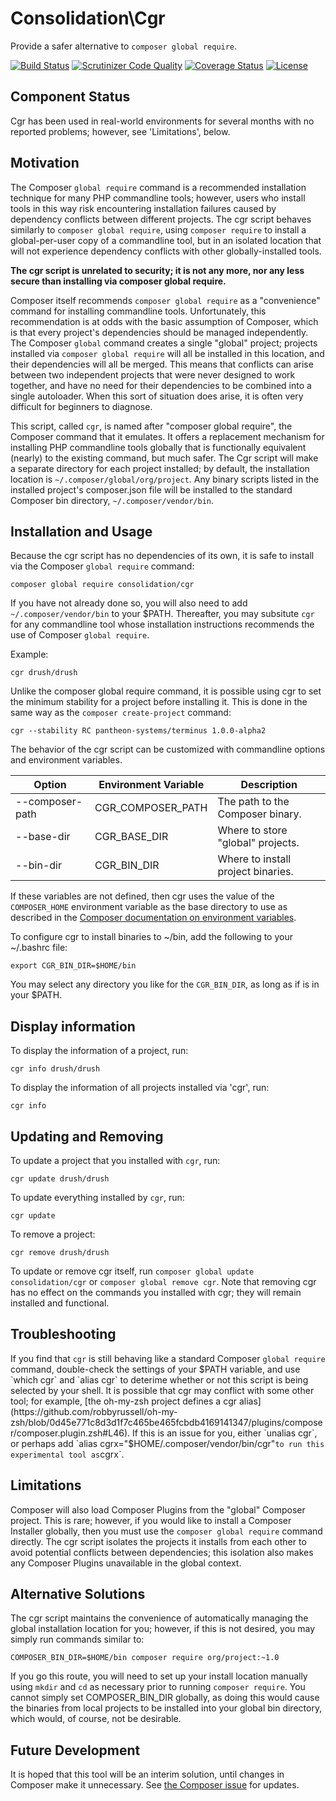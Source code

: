 # Consolidation\Cgr

Provide a safer alternative to `composer global require`.

[![Build Status](https://travis-ci.org/consolidation/cgr.svg?branch=master)](https://travis-ci.org/consolidation/cgr) [![Scrutinizer Code Quality](https://scrutinizer-ci.com/g/consolidation/cgr/badges/quality-score.png?b=master)](https://scrutinizer-ci.com/g/consolidation/cgr/?branch=master) [![Coverage Status](https://coveralls.io/repos/github/consolidation/cgr/badge.svg?branch=master)](https://coveralls.io/github/consolidation/cgr?branch=master) [![License](https://poser.pugx.org/consolidation/cgr/license)](https://packagist.org/packages/consolidation/cgr)

## Component Status

Cgr has been used in real-world environments for several months with no reported problems; however, see 'Limitations', below.

## Motivation

The Composer `global require` command is a recommended installation technique for many PHP commandline tools; however, users who install tools in this way risk encountering installation failures caused by dependency conflicts between different projects. The cgr script behaves similarly to `composer global require`, using `composer require` to install a global-per-user copy of a commandline tool, but in an isolated location that will not experience dependency conflicts with other globally-installed tools.

**The cgr script is unrelated to security; it is not any more, nor any less secure than installing via composer global require.** 

Composer itself recommends `composer global require` as a "convenience" command for installing commandline tools.  Unfortunately, this recommendation is at odds with the basic assumption of Composer, which is that every project's dependencies should be managed independently.  The Composer `global` command creates a single "global" project; projects installed via `composer global require` will all be installed in this location, and their dependencies will all be merged.  This means that conflicts can arise between two independent projects that were never designed to work together, and have no need for their dependencies to be combined into a single autoloader.  When this sort of situation does arise, it is often very difficult for beginners to diagnose.

This script, called `cgr`, is named after "composer global require", the Composer command that it emulates.  It offers a replacement mechanism for installing PHP commandline tools globally that is functionally equivalent (nearly) to the existing command, but much safer.  The Cgr script will make a separate directory for each project installed; by default, the installation location is `~/.composer/global/org/project`.  Any binary scripts listed in the installed project's composer.json file will be installed to the standard Composer bin directory, `~/.composer/vendor/bin`.

## Installation and Usage

Because the cgr script has no dependencies of its own, it is safe to install via the Composer `global require` command:

`composer global require consolidation/cgr`

If you have not already done so, you will also need to add `~/.composer/vendor/bin` to your $PATH.  Thereafter, you may subsitute `cgr` for any commandline tool whose installation instructions recommends the use of Composer `global require`.

Example:

`cgr drush/drush`

Unlike the composer global require command, it is possible using cgr to set the minimum stability for a project before installing it.  This is done in the same way as the `composer create-project` command:

`cgr --stability RC pantheon-systems/terminus 1.0.0-alpha2`

The behavior of the cgr script can be customized with commandline options and environment variables.

Option           | Environment Variable | Description
-----------------|----------------------|-----------------------------------
--composer-path  | CGR_COMPOSER_PATH    | The path to the Composer binary.
--base-dir       | CGR_BASE_DIR         | Where to store "global" projects.
--bin-dir        | CGR_BIN_DIR          | Where to install project binaries.

If these variables are not defined, then cgr uses the value of the `COMPOSER_HOME` environment variable as the base directory to use as described in the [Composer documentation on environment variables](https://getcomposer.org/doc/03-cli.md#composer-home).

To configure cgr to install binaries to ~/bin, add the following to your ~/.bashrc file:

`export CGR_BIN_DIR=$HOME/bin`

You may select any directory you like for the `CGR_BIN_DIR`, as long as if is in your $PATH.

## Display information

To display the information of a project, run:

`cgr info drush/drush`

To display the information of all projects installed via 'cgr', run:

`cgr info`

## Updating and Removing

To update a project that you installed with `cgr`, run:

`cgr update drush/drush`

To update everything installed by `cgr`, run:

`cgr update`

To remove a project:

`cgr remove drush/drush`

To update or remove cgr itself, run `composer global update consolidation/cgr` or `composer global remove cgr`.  Note that removing cgr has no effect on the commands you installed with cgr; they will remain installed and functional.

## Troubleshooting

If you find that `cgr` is still behaving like a standard Composer `global require` command, double-check the settings of your $PATH variable, and use `which cgr` and `alias cgr` to deterime whether or not this script is being selected by your shell. It is possible that cgr may conflict with some other tool; for example, [the oh-my-zsh project defines a cgr alias](https://github.com/robbyrussell/oh-my-zsh/blob/0d45e771c8d3d1f7c465be465fcbdb4169141347/plugins/composer/composer.plugin.zsh#L46). If this is an issue for you, either `unalias cgr`, or perhaps add `alias cgrx="$HOME/.composer/vendor/bin/cgr"` to run this experimental tool as `cgrx`.

## Limitations

Composer will also load Composer Plugins from the "global" Composer project. This is rare; however, if you would like to install a Composer Installer globally, then you must use the `composer global require` command directly. The cgr script isolates the projects it installs from each other to avoid potential conflicts between dependencies; this isolation also makes any Composer Plugins unavailable in the global context.

## Alternative Solutions

The cgr script maintains the convenience of automatically managing the global installation location for you; however, if this is not desired, you may simply run commands similar to:

`COMPOSER_BIN_DIR=$HOME/bin composer require org/project:~1.0`

If you go this route, you will need to set up your install location manually using `mkdir` and `cd` as necessary prior to running `composer require`. You cannot simply set COMPOSER_BIN_DIR globally, as doing this would cause the binaries from local projects to be installed into your global bin directory, which would, of course, not be desirable.

## Future Development

It is hoped that this tool will be an interim solution, until changes in Composer make it unnecessary.  See [the Composer issue](https://github.com/composer/composer/issues/5390#issuecomment-224011226) for updates.
